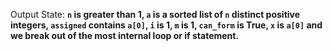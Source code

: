 Output State: **`n` is greater than 1, `a` is a sorted list of `n` distinct positive integers, `assigned` contains `a[0]`, `i` is 1, `m` is 1, `can_form` is True, `x` is `a[0]` and we break out of the most internal loop or if statement.**